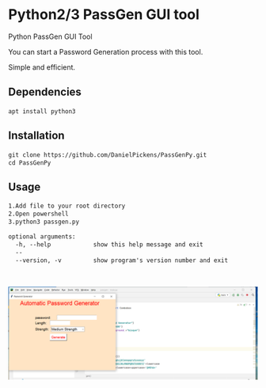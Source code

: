 # Python2/3 PassGen GUI tool


Python PassGen GUI Tool

You can start a Password Generation process with this tool.

Simple and efficient.

## Dependencies
```
apt install python3
```

## Installation

```
git clone https://github.com/DanielPickens/PassGenPy.git
cd PassGenPy
```

## Usage

```
1.Add file to your root directory
2.Open powershell
3.python3 passgen.py 

```
```
optional arguments:
  -h, --help            show this help message and exit
  --
  --version, -v         show program's version number and exit

 
```


![alt tag](https://github.com/DanielPickens/PassGenPy/blob/main/passgengui.png)
